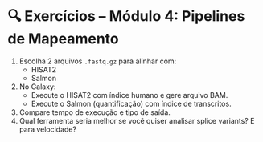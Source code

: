 # 🔍 Exercícios – Módulo 4: Pipelines de Mapeamento

1. Escolha 2 arquivos `.fastq.gz` para alinhar com:
   - HISAT2
   - Salmon
2. No Galaxy:
   - Execute o HISAT2 com índice humano e gere arquivo BAM.
   - Execute o Salmon (quantificação) com índice de transcritos.
3. Compare tempo de execução e tipo de saída.
4. Qual ferramenta seria melhor se você quiser analisar splice variants? E para velocidade?